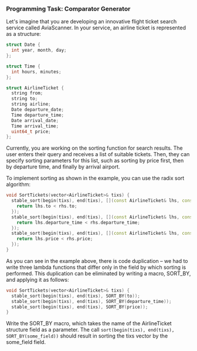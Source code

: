 ### Programming Task: Comparator Generator

Let's imagine that you are developing an innovative flight ticket search service called AviaScanner. In your service, an airline ticket is represented as a structure:

```cpp
struct Date {
  int year, month, day;
};

struct Time {
  int hours, minutes;
};

struct AirlineTicket {
  string from;
  string to;
  string airline;
  Date departure_date;
  Time departure_time;
  Date arrival_date;
  Time arrival_time;
  uint64_t price;
};
```

Currently, you are working on the sorting function for search results. The user enters their query and receives a list of suitable tickets. Then, they can specify sorting parameters for this list, such as sorting by price first, then by departure time, and finally by arrival airport.

To implement sorting as shown in the example, you can use the radix sort algorithm:

```cpp
void SortTickets(vector<AirlineTicket>& tixs) {
  stable_sort(begin(tixs), end(tixs), [](const AirlineTicket& lhs, const AirlineTicket& rhs) {
    return lhs.to < rhs.to;
  });
  stable_sort(begin(tixs), end(tixs), [](const AirlineTicket& lhs, const AirlineTicket& rhs) {
    return lhs.departure_time < rhs.departure_time;
  });
  stable_sort(begin(tixs), end(tixs), [](const AirlineTicket& lhs, const AirlineTicket& rhs) {
    return lhs.price < rhs.price;
  });
}
```

As you can see in the example above, there is code duplication – we had to write three lambda functions that differ only in the field by which sorting is performed. This duplication can be eliminated by writing a macro, SORT_BY, and applying it as follows:

```cpp
void SortTickets(vector<AirlineTicket>& tixs) {
  stable_sort(begin(tixs), end(tixs), SORT_BY(to));
  stable_sort(begin(tixs), end(tixs), SORT_BY(departure_time));
  stable_sort(begin(tixs), end(tixs), SORT_BY(price));
}
```

Write the SORT_BY macro, which takes the name of the AirlineTicket structure field as a parameter. The call `sort(begin(tixs), end(tixs), SORT_BY(some_field))` should result in sorting the tixs vector by the some_field field.